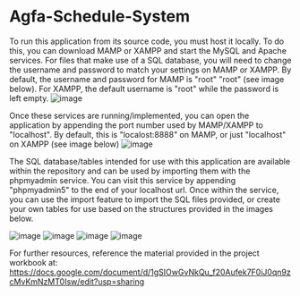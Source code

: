 # Agfa-Schedule-System 

To run this application from its source code, you must host it locally. To do this, you can download MAMP or XAMPP and start the MySQL and Apache services. For files that make use of a SQL database, you will need to change the username and password to match your settings on MAMP or XAMPP. By default, the username and password for MAMP is "root" "root" (see image below). For XAMPP, the default username is "root" while the password is left empty. 
![image](https://user-images.githubusercontent.com/78287397/204029399-0c7c01d0-aaeb-4b47-ade3-482a472b5ada.png)

Once these services are running/implemented, you can open the application by appending the port number used by MAMP/XAMPP to "localhost". By default, this is "localost:8888" on MAMP, or just "localhost" on XAMPP (see image below)
![image](https://user-images.githubusercontent.com/78287397/204029695-67834a45-efd0-49e9-a667-652274749d7b.png)

The SQL database/tables intended for use with this application are available within the repository and can be used by importing them with the phpmyadmin service. You can visit this service by appending "phpmyadmin5" to the end of your localhost url. Once within the service, you can use the import feature to import the SQL files provided, or create your own tables for use based on the structures provided in the images below. 

![image](https://user-images.githubusercontent.com/78287397/204030374-3ee393f8-0509-4787-91e3-63c956f2befa.png)
![image](https://user-images.githubusercontent.com/78287397/204030389-2940cb90-16ec-4133-b2fe-1c458995e381.png)
![image](https://user-images.githubusercontent.com/78287397/204030401-ecd58b21-672e-4a8c-9581-566b66f5dbf7.png)
![image](https://user-images.githubusercontent.com/78287397/204030407-fd1dbff0-0fd3-4bc3-84de-e7570053c6f4.png)

For further resources, reference the material provided in the project workbook at: 
https://docs.google.com/document/d/1gSIOwGvNkQu_f20Aufek7F0iJ0qn9zcMvKmNzMT0Isw/edit?usp=sharing


